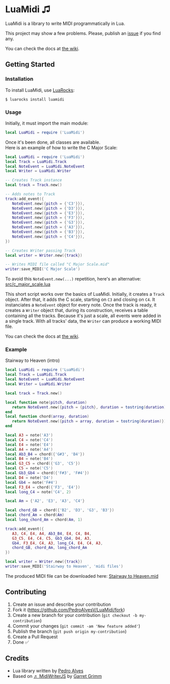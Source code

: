 # LuaMidi ♫

LuaMidi is a library to write MIDI programmatically in Lua.
 
This project may show a few problems. Please, publish an [issue](https://github.com/PedroAlvesV/LuaMidi/issues) if you find any. 

You can check the docs at [the wiki](https://github.com/PedroAlvesV/LuaMidi/wiki).

## Getting Started

### Installation

To install LuaMidi, use [LuaRocks](https://github.com/luarocks/luarocks):

```
$ luarocks install luamidi
```

### Usage

Initially, it must import the main module:

```lua
local LuaMidi = require ('LuaMidi')
```

Once it's been done, all classes are available.  
Here is an example of how to write the C Major Scale:

```lua
local LuaMidi = require ('LuaMidi')
local Track = LuaMidi.Track
local NoteEvent = LuaMidi.NoteEvent
local Writer = LuaMidi.Writer

-- Creates Track instance
local track = Track.new()

-- Adds notes to Track
track:add_event({
   NoteEvent.new({pitch = {'C3'}}),
   NoteEvent.new({pitch = {'D3'}}),
   NoteEvent.new({pitch = {'E3'}}),
   NoteEvent.new({pitch = {'F3'}}),
   NoteEvent.new({pitch = {'G3'}}),
   NoteEvent.new({pitch = {'A3'}}),
   NoteEvent.new({pitch = {'B3'}}),
   NoteEvent.new({pitch = {'C4'}}),
})

-- Creates Writer passing Track
local writer = Writer.new({track})

-- Writes MIDI file called "C Major Scale.mid"
writer:save_MIDI('C Major Scale')
```

To avoid this `NoteEvent.new(...)` repetition, here's an alternative: [src/c_major_scale.lua](https://github.com/PedroAlvesV/LuaMidi/tree/master/src/c_major_scale.lua)

This short script works over the basics of LuaMidi. Initially, it creates a `Track` object. After that, it adds the C scale, starting on `C3` and closing on `C4`. It instanciates a `NoteEvent` object for every note. Once the track is ready, it creates a `Writer` object that, during its construction, receives a table containing all the tracks. Because it's just a scale, all events were added in a single track. With all tracks' data, the `Writer` can produce a working MIDI file.

You can check the docs at [the wiki](https://github.com/PedroAlvesV/LuaMidi/wiki).

### Example

Stairway to Heaven (intro)
```lua
local LuaMidi = require ('LuaMidi')
local Track = LuaMidi.Track
local NoteEvent = LuaMidi.NoteEvent
local Writer = LuaMidi.Writer

local track = Track.new()

local function note(pitch, duration)
   return NoteEvent.new({pitch = {pitch}, duration = tostring(duration)})
end
local function chord(array, duration)
   return NoteEvent.new({pitch = array, duration = tostring(duration)})
end

local A3 = note('A3')
local C4 = note('C4')
local E4 = note('E4')
local A4 = note('A4')
local Ab3_B4 = chord({'G#3', 'B4'})
local B4 = note('B4')
local G3_C5 = chord({'G3', 'C5'})
local C5 = note('C5')
local Gb3_Gb4 = chord({'F#3', 'F#4'})
local D4 = note('D4')
local Gb4 = note('F#4')
local F3_E4 = chord({'F3', 'E4'})
local long_C4 = note('C4', 2)

local Am = {'A2', 'E3', 'A3', 'C4'}

local chord_GB = chord({'B2', 'D3', 'G3', 'B3'})
local chord_Am = chord(Am)
local long_chord_Am = chord(Am, 1)

track:add_event({
   A3, C4, E4, A4, Ab3_B4, E4, C4, B4,
   G3_C5, E4, C4, C5, Gb3_Gb4, D4, A3,
   Gb4, F3_E4, C4, A3, long_C4, E4, C4, A3,
   chord_GB, chord_Am, long_chord_Am
})

local writer = Writer.new({track})
writer:save_MIDI('Stairway to Heaven', 'midi files')
```

The produced MIDI file can be downloaded here: [Stairway to Heaven.mid](https://github.com/PedroAlvesV/LuaMidi/tree/master/src/midi%20files/Stairway%20to%20Heaven.mid)

## Contributing

1. Create an issue and describe your contribution
2. Fork it (https://github.com/PedroAlvesV/LuaMidi/fork)
3. Create a new branch for your contribution (`git checkout -b my-contribution`)
4. Commit your changes (`git commit -am 'New feature added'`)
5. Publish the branch (`git push origin my-contribution`)
6. Create a Pull Request
7. Done :white_check_mark:

## Credits

* Lua library written by [Pedro Alves](https://github.com/PedroAlvesV)
* Based on [♬ MidiWriterJS](https://github.com/grimmdude/MidiWriterJS) by [Garret Grimm](http://grimmdude.com)

